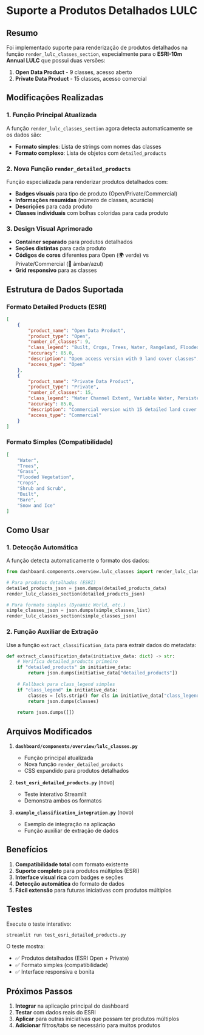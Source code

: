 # Suporte a Produtos Detalhados LULC

## Resumo

Foi implementado suporte para renderização de produtos detalhados na função `render_lulc_classes_section`, especialmente para o **ESRI-10m Annual LULC** que possui duas versões:

1. **Open Data Product** - 9 classes, acesso aberto
2. **Private Data Product** - 15 classes, acesso comercial

## Modificações Realizadas

### 1. Função Principal Atualizada

A função `render_lulc_classes_section` agora detecta automaticamente se os dados são:

- **Formato simples**: Lista de strings com nomes das classes
- **Formato complexo**: Lista de objetos com `detailed_products`

### 2. Nova Função `render_detailed_products`

Função especializada para renderizar produtos detalhados com:

- **Badges visuais** para tipo de produto (Open/Private/Commercial)
- **Informações resumidas** (número de classes, acurácia)
- **Descrições** para cada produto
- **Classes individuais** com bolhas coloridas para cada produto

### 3. Design Visual Aprimorado

- **Container separado** para produtos detalhados
- **Seções distintas** para cada produto
- **Códigos de cores** diferentes para Open (🌍 verde) vs Private/Commercial (💼 âmbar/azul)
- **Grid responsivo** para as classes

## Estrutura de Dados Suportada

### Formato Detailed Products (ESRI)

```json
[
    {
        "product_name": "Open Data Product",
        "product_type": "Open",
        "number_of_classes": 9,
        "class_legend": "Built, Crops, Trees, Water, Rangeland, Flooded Vegetation, Snow/Ice, Bare Ground, Clouds",
        "accuracy": 85.0,
        "description": "Open access version with 9 land cover classes",
        "access_type": "Open"
    },
    {
        "product_name": "Private Data Product",
        "product_type": "Private",
        "number_of_classes": 15,
        "class_legend": "Water Channel Extent, Variable Water, Persistent Water, Dense Trees, Sparse Trees, Dense Rangeland, Sparse Rangeland, Flooded Vegetation, Inactive Cropland, Active Cropland, High Density Built, Low Density Built, Bare Ground, Snow/Ice, Cloud",
        "accuracy": 85.0,
        "description": "Commercial version with 15 detailed land cover classes",
        "access_type": "Commercial"
    }
]
```

### Formato Simples (Compatibilidade)

```json
[
    "Water",
    "Trees",
    "Grass",
    "Flooded Vegetation",
    "Crops",
    "Shrub and Scrub",
    "Built",
    "Bare",
    "Snow and Ice"
]
```

## Como Usar

### 1. Detecção Automática

A função detecta automaticamente o formato dos dados:

```python
from dashboard.components.overview.lulc_classes import render_lulc_classes_section

# Para produtos detalhados (ESRI)
detailed_products_json = json.dumps(detailed_products_data)
render_lulc_classes_section(detailed_products_json)

# Para formato simples (Dynamic World, etc.)
simple_classes_json = json.dumps(simple_classes_list)
render_lulc_classes_section(simple_classes_json)
```

### 2. Função Auxiliar de Extração

Use a função `extract_classification_data` para extrair dados do metadata:

```python
def extract_classification_data(initiative_data: dict) -> str:
    # Verifica detailed_products primeiro
    if "detailed_products" in initiative_data:
        return json.dumps(initiative_data["detailed_products"])
    
    # Fallback para class_legend simples
    if "class_legend" in initiative_data:
        classes = [cls.strip() for cls in initiative_data["class_legend"].split(",")]
        return json.dumps(classes)
    
    return json.dumps([])
```

## Arquivos Modificados

1. **`dashboard/components/overview/lulc_classes.py`**
   - Função principal atualizada
   - Nova função `render_detailed_products`
   - CSS expandido para produtos detalhados

2. **`test_esri_detailed_products.py`** (novo)
   - Teste interativo Streamlit
   - Demonstra ambos os formatos

3. **`example_classification_integration.py`** (novo)
   - Exemplo de integração na aplicação
   - Função auxiliar de extração de dados

## Benefícios

1. **Compatibilidade total** com formato existente
2. **Suporte completo** para produtos múltiplos (ESRI)
3. **Interface visual rica** com badges e seções
4. **Detecção automática** do formato de dados
5. **Fácil extensão** para futuras iniciativas com produtos múltiplos

## Testes

Execute o teste interativo:

```bash
streamlit run test_esri_detailed_products.py
```

O teste mostra:
- ✅ Produtos detalhados (ESRI Open + Private)
- ✅ Formato simples (compatibilidade)
- ✅ Interface responsiva e bonita

## Próximos Passos

1. **Integrar** na aplicação principal do dashboard
2. **Testar** com dados reais do ESRI
3. **Aplicar** para outras iniciativas que possam ter produtos múltiplos
4. **Adicionar** filtros/tabs se necessário para muitos produtos
